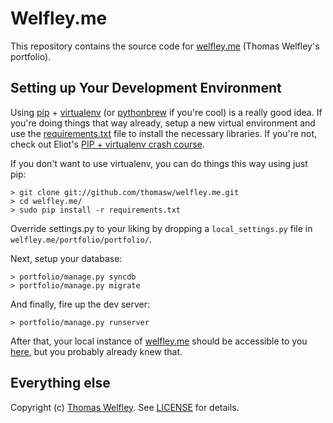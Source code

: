 # Welfley.me

This repository contains the source code for [welfley.me](http://welfley.me/) (Thomas Welfley's portfolio).

## Setting up Your Development Environment
Using [pip](http://pypi.python.org/pypi/pip) + [virtualenv](http://pypi.python.org/pypi/virtualenv) (or [pythonbrew](https://github.com/utahta/pythonbrew) if you're cool) is a really good idea. If you're doing things that way already, setup a new virtual environment and use the [requirements.txt](http://github.com/thomasw/welfley.me/blob/master/requirements.txt) file to install the necessary libraries. If you're not, check out Eliot's [PIP + virtualenv crash course](http://www.saltycrane.com/blog/2009/05/notes-using-pip-and-virtualenv-django/).

If you don't want to use virtualenv, you can do things this way using just pip:

    > git clone git://github.com/thomasw/welfley.me.git
    > cd welfley.me/
    > sudo pip install -r requirements.txt

Override settings.py to your liking by dropping a `local_settings.py` file in `welfley.me/portfolio/portfolio/`.

Next, setup your database:

    > portfolio/manage.py syncdb
    > portfolio/manage.py migrate

And finally, fire up the dev server:

    > portfolio/manage.py runserver

After that, your local instance of [welfley.me](http://welfley.me/) should be accessible to you [here](http://127.0.0.1:8000), but you probably already knew that.

## Everything else
Copyright (c) [Thomas Welfley](http://welfley.me/). See [LICENSE](http://github.com/thomasw/welfley.me/blob/master/LICENSE) for details.

